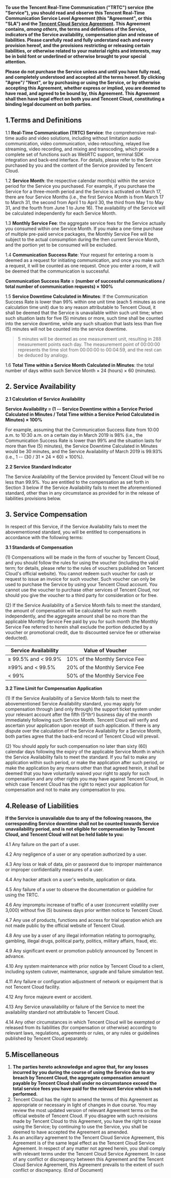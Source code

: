 **To use the Tencent Real-Time Communication ("TRTC") service (the "Service"), you should read and observe this Tencent Real-Time Communication Service Level Agreement (this "Agreement", or this "SLA") and the [Tencent Cloud Service Agreement](https://intl.cloud.tencent.com/document/product/301/9248). This Agreement contains, *among others*, the terms and definitions of the Service, indicators of the Service availability, compensation plan and release of liabilities. Please carefully read and fully understand each and every provision hereof, and the provisions restricting or releasing certain liabilities, or otherwise related to your material rights and interests, may be in bold font or underlined or otherwise brought to your special attention.**

**Please do not purchase the Service unless and until you have fully read, and completely understood and accepted all the terms hereof. By clicking "Agree"/ "Next", or by purchasing or using the Service, or by otherwise accepting this Agreement, whether express or implied, you are deemed to have read, and agreed to be bound by, this Agreement. This Agreement shall then have legal effect on both you and Tencent Cloud, constituting a binding legal document on both parties.**

## 1.**Terms and Definitions**

1.1 **Real-Time Communication (TRTC) Service**: the comprehensive real-time audio and video solutions, including without limitation audio communication, video communication, video retouching, relayed live streaming, video recording, and mixing and transcoding, which provide a complete set of functions such as WebRTC support, terminal SDK integration and back-end interface. For details, please refer to the Service purchased by you and the content of the Service provided by Tencent Cloud.

1.2 **Service Month**: the respective calendar month(s) within the service period for the Service you purchased. For example, if you purchase the Service for a three-month period and the Service is activated on March 17, there are four Service Months (i.e., the first Service Month is from March 17 to March 31, the second from April 1 to April 30, the third from May 1 to May 31, and the fourth from June 1 to June 16). The availability of the Service will be calculated independently for each Service Month.

1.3 **Monthly Service Fee**: the aggregate service fees for the Service actually you consumed within one Service Month. If you make a one-time purchase of multiple pre-paid service packages, the Monthly Service Fee will be subject to the actual consumption during the then current Service Month, and the portion yet to be consumed will be excluded.

1.4 **Communication Success Rate**: Your request for entering a room is deemed as a request for initiating communication, and once you make such a request, it will be counted as one request. Once you enter a room, it will be deemed that the communication is successful.

**Communication Success Rate = (number of successful communications / total number of communication requests) × 100%**

1.5 **Service Downtime Calculated in Minutes**: If the Communication Success Rate is lower than 99% within one unit time (each 5 minutes as one calculation time unit) due to any reason attributable to Tencent Cloud, it shall be deemed that the Service is unavailable within such unit time; when such situation lasts for five (5) minutes or more, such time shall be counted into the service downtime, while any such situation that lasts less than five (5) minutes will not be counted into the service downtime.

> 5 minutes will be deemed as one measurement unit, resulting in 288 measurement points each day. The measurement point of 00:00:00 represents the time slot from 00:00:00 to 00:04:59, and the rest can be deduced by analogy.

1.6 **Total Time within a Service Month Calculated in Minutes**: the total number of days within such Service Month × 24 (hours) × 60 (minutes).


## 2. Service Availability

**2.1 Calculation of Service Availability**

**Service Availability = (1 -- Service Downtime within a Service Period Calculated in Minutes / Total Time within a Service Period Calculated in Minutes) × 100%**

For example, assuming that the Communication Success Rate from 10:00 a.m. to 10:30 a.m. on a certain day in March 2019 is 98% (i.e., the Communication Success Rate is lower than 99% and the situation lasts for more than five (5) minutes), the Service Downtime Calculated in Minutes would be 30 minutes, and the Service Availability of March 2019 is 99.93% (i.e., 1 -- (30 / 31 × 24 × 60) × 100%).

**2.2 Service Standard Indicator**

The Service Availability of the Service provided by Tencent Cloud will be no less than 99.9%. You are entitled to the compensation as set forth in Section 3 below if the Service Availability fails to meet the aforementioned standard, other than in any circumstance as provided for in the release of liabilities provisions below.

## 3. Service Compensation

In respect of this Service, if the Service Availability fails to meet the abovementioned standard, you will be entitled to compensations in accordance with the following terms:

**3.1 Standards of Compensation**

(1) Compensations will be made in the form of voucher by Tencent Cloud, and you should follow the rules for using the voucher (including the valid term; for details, please refer to the rules of vouchers published on Tencent Cloud's official website). You cannot redeem such voucher for cash or request to issue an invoice for such voucher. Such voucher can only be used to purchase the Service by using your Tencent Cloud account. You cannot use the voucher to purchase other services of Tencent Cloud, nor should you give the voucher to a third party for consideration or for free.

(2) If the Service Availability of a Service Month fails to meet the standard, the amount of compensation will be calculated for such month independently, and the aggregate amount shall be no more than the applicable Monthly Service Fee paid by you for such month (the Monthly Service Fee referred to herein shall exclude the portion deducted by a voucher or promotional credit, due to discounted service fee or otherwise deducted).

|Service Availability |  Value of Voucher|
|----------------------|------------------------|
| ≥ 99.5% and < 99.9%  | 10% of the Monthly Service Fee|
| ≥99% and < 99.5% |     20% of the Monthly Service Fee|
|< 99%    |             50% of the Monthly Service Fee|

**3.2 Time Limit for Compensation Application**

(1) If the Service Availability of a Service Month fails to meet the abovementioned Service Availability standard, you may apply for compensation through (and only through) the support ticket system under your relevant account after the fifth (5^th^) business day of the month immediately following such Service Month. Tencent Cloud will verify and ascertain your application upon receipt of such application. If there is any dispute over the calculation of the Service Availability for a Service Month, both parties agree that the back-end record of Tencent Cloud will prevail.

(2) You should apply for such compensation no later than sixty (60) calendar days following the expiry of the applicable Service Month in which the Service Availability fails to meet the standard. If you fail to make any application within such period, or make the application after such period, or make the application by any means other than that agreed herein, it shall be deemed that you have voluntarily waived your right to apply for such compensation and any other rights you may have against Tencent Cloud, in which case Tencent Cloud has the right to reject your application for compensation and not to make any compensation to you.

## 4.Release of Liabilities

**If the Service is unavailable due to any of the following reasons, the corresponding Service downtime shall not be counted towards Service unavailability period, and is not eligible for compensation by Tencent Cloud, and Tencent Cloud will not be held liable to you:**

4.1 Any failure on the part of a user.

4.2 Any negligence of a user or any operation authorized by a user.

4.3 Any loss or leak of data, pin or password due to improper maintenance or improper confidentiality measures of a user.

4.4 Any hacker attack on a user's website, application or data.

4.5 Any failure of a user to observe the documentation or guideline for using the TRTC.

4.6 Any impromptu increase of traffic of a user (concurrent volatility over 3,000) without five (5) business days prior written notice to Tencent Cloud.

4.7 Any use of products, functions and access for trial operation which are not made public by the official website of Tencent Cloud.

4.8 Any use by a user of any illegal information relating to pornography, gambling, illegal drugs, political party, politics, military affairs, fraud, etc.

4.9 Any significant event or promotion publicly announced by Tencent in advance.

4.10 Any system maintenance with prior notice by Tencent Cloud to a client, including system cutover, maintenance, upgrade and failure simulation test.

4.11 Any failure or configuration adjustment of network or equipment that is not Tencent Cloud facility.

4.12 Any force majeure event or accident.

4.13 Any Service unavailability or failure of the Service to meet the availability standard not attributable to Tencent Cloud.

4.14 Any other circumstances in which Tencent Cloud will be exempted or released from its liabilities (for compensation or otherwise) according to relevant laws, regulations, agreements or rules, or any rules or guidelines published by Tencent Cloud separately.

## 5.**Miscellaneous**

1. **The parties hereto acknowledge and agree that, for any losses incurred by you during the course of using the Service due to any breach by Tencent Cloud, the aggregate compensation amount payable by Tencent Cloud shall under no circumstance exceed the total service fees you have paid for the relevant Service which is not performed.**
2. Tencent Cloud has the right to amend the terms of this Agreement as appropriate or necessary in light of changes in due course. You may review the most updated version of relevant Agreement terms on the official website of Tencent Cloud. If you disagree with such revisions made by Tencent Cloud to this Agreement, you have the right to cease using the Service; by continuing to use the Service, you shall be deemed to have accepted the Agreement as amended.
3. As an ancillary agreement to the Tencent Cloud Service Agreement, this Agreement is of the same legal effect as the Tencent Cloud Service Agreement. In respect of any matter not agreed herein, you shall comply with relevant terms under the Tencent Cloud Service Agreement. In case of any conflict or discrepancy between this Agreement and the Tencent Cloud Service Agreement, this Agreement prevails to the extent of such conflict or discrepancy. (End of Document)
